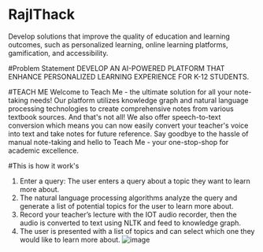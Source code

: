 # RajIThack
Develop solutions that improve the quality of education and learning outcomes, such as personalized learning, online learning platforms, gamification, and accessibility.

#Problem Statement
DEVELOP AN AI-POWERED PLATFORM THAT ENHANCE PERSONALIZED LEARNING EXPERIENCE FOR K-12 STUDENTS.

#TEACH ME
Welcome to Teach Me - the ultimate solution for all your note-taking needs! Our platform utilizes knowledge graph and natural language processing technologies to create comprehensive notes from various textbook sources. And that's not all! We also offer speech-to-text conversion which means you can now easily convert your teacher's voice into text and take notes for future reference. Say goodbye to the hassle of manual note-taking and hello to Teach Me - your one-stop-shop for academic excellence. 

#This is how it work's
1. Enter a query: The user enters a query about a topic they want to learn more about.
2. The natural language processing algorithms analyze the query and generate a list of potential topics for the user to learn more about.
3. Record your teacher’s lecture with the IOT audio recorder, then the audio is converted to text using NLTK and feed to knowledge graph.
4. The user is presented with a list of topics and can select which one they would like to learn more about.
![image](https://user-images.githubusercontent.com/82142095/226517251-f2d35628-163a-4019-b3af-feadc2538479.png)
